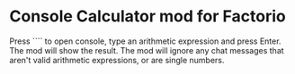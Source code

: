 # Console Calculator mod for Factorio

Press ```` to open console, type an arithmetic expression and press Enter. The
mod will show the result. The mod will ignore any chat messages that aren't
valid arithmetic expressions, or are single numbers.

